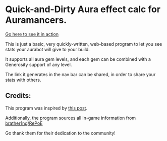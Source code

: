 # Quick-and-Dirty Aura effect calc for Auramancers.

[Go here to see it in action](https://shadowmoose.github.io/poe-aura-calc/src/)

This is just a basic, very quickly-written, web-based program to let you see stats your aurabot 
will give to your build.

It supports all aura gem levels, and each gem can be combined with a Generosity support of any level.

The link it generates in the nav bar can be shared, in order to share your stats with others.

## Credits:
This program was inspired by [this post](https://www.reddit.com/r/pathofexile/comments/7mfgj6/).

Additionally, the program sources all in-game information from 
[brather1ng/RePoE](https://github.com/brather1ng/RePoE)

Go thank them for their dedication to the community!
